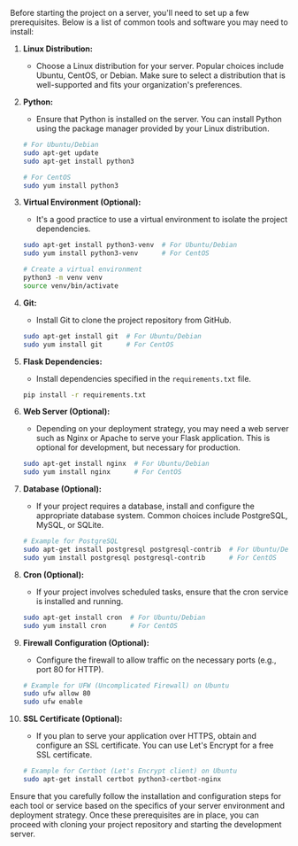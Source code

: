 Before starting the project on a server, you'll need to set up a few prerequisites. Below is a list of common tools and software you may need to install:

1. **Linux Distribution:**
   - Choose a Linux distribution for your server. Popular choices include Ubuntu, CentOS, or Debian. Make sure to select a distribution that is well-supported and fits your organization's preferences.

2. **Python:**
   - Ensure that Python is installed on the server. You can install Python using the package manager provided by your Linux distribution.

   ```bash
   # For Ubuntu/Debian
   sudo apt-get update
   sudo apt-get install python3

   # For CentOS
   sudo yum install python3

3. **Virtual Environment (Optional):**
   - It's a good practice to use a virtual environment to isolate the project dependencies.

   ```bash
   sudo apt-get install python3-venv  # For Ubuntu/Debian
   sudo yum install python3-venv      # For CentOS

   # Create a virtual environment
   python3 -m venv venv
   source venv/bin/activate

4. **Git:**
   - Install Git to clone the project repository from GitHub.

   ```bash
   sudo apt-get install git  # For Ubuntu/Debian
   sudo yum install git      # For CentOS
5. **Flask Dependencies:**
   - Install dependencies specified in the `requirements.txt` file.

   ```bash
   pip install -r requirements.txt
6. **Web Server (Optional):**
   - Depending on your deployment strategy, you may need a web server such as Nginx or Apache to serve your Flask application. This is optional for development, but necessary for production.

   ```bash
   sudo apt-get install nginx  # For Ubuntu/Debian
   sudo yum install nginx      # For CentOS

7. **Database (Optional):**
   - If your project requires a database, install and configure the appropriate database system. Common choices include PostgreSQL, MySQL, or SQLite.

   ```bash
   # Example for PostgreSQL
   sudo apt-get install postgresql postgresql-contrib  # For Ubuntu/Debian
   sudo yum install postgresql postgresql-contrib      # For CentOS

8. **Cron (Optional):**
   - If your project involves scheduled tasks, ensure that the cron service is installed and running.

   ```bash
   sudo apt-get install cron  # For Ubuntu/Debian
   sudo yum install cron      # For CentOS

9. **Firewall Configuration (Optional):**
   - Configure the firewall to allow traffic on the necessary ports (e.g., port 80 for HTTP).

   ```bash
   # Example for UFW (Uncomplicated Firewall) on Ubuntu
   sudo ufw allow 80
   sudo ufw enable

10. **SSL Certificate (Optional):**
    - If you plan to serve your application over HTTPS, obtain and configure an SSL certificate. You can use Let's Encrypt for a free SSL certificate.

    ```bash
    # Example for Certbot (Let's Encrypt client) on Ubuntu
    sudo apt-get install certbot python3-certbot-nginx
    ```

Ensure that you carefully follow the installation and configuration steps for each tool or service based on the specifics of your server environment and deployment strategy. Once these prerequisites are in place, you can proceed with cloning your project repository and starting the development server.

